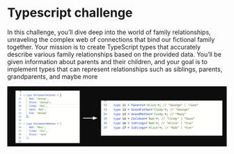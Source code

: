 # Typescript challenge

In this challenge, you’ll dive deep into the world of family relationships, unraveling the complex web of connections that bind our fictional family together. Your mission is to create TypeScript types that accurately describe various family relationships based on the provided data. You’ll be given information about parents and their children, and your goal is to implement types that can represent relationships such as siblings, parents, grandparents, and maybe more

![Result Example](result-example.png)
